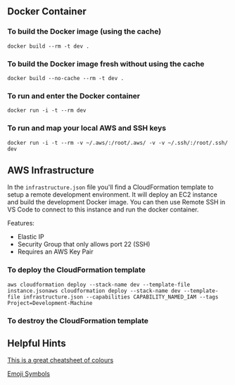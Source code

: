 ## Docker Container

### To build the Docker image (using the cache)

`docker build --rm -t dev .`

### To build the Docker image fresh without using the cache

`docker build --no-cache --rm -t dev .`

### To run and enter the Docker container

`docker run -i -t --rm dev`

### To run and map your local AWS and SSH keys

`docker run -i -t --rm -v ~/.aws/:/root/.aws/ -v -v ~/.ssh/:/root/.ssh/ dev`

## AWS Infrastructure

In the `infrastructure.json` file you'll find a CloudFormation template to setup a remote development environment.
It will deploy an EC2 instance and build the development Docker image.
You can then use Remote SSH in VS Code to connect to this instance and run the docker container.

Features:

- Elastic IP
- Security Group that only allows port 22 (SSH)
- Requires an AWS Key Pair

### To deploy the CloudFormation template

`aws cloudformation deploy --stack-name dev --template-file instance.jsonaws cloudformation deploy --stack-name dev --template-file infrastructure.json --capabilities CAPABILITY_NAMED_IAM --tags Project=Development-Machine`

### To destroy the CloudFormation template

## Helpful Hints

[This is a great cheatsheet of colours](https://jonasjacek.github.io/colors/)

[Emoji Symbols](https://getemoji.com/)
